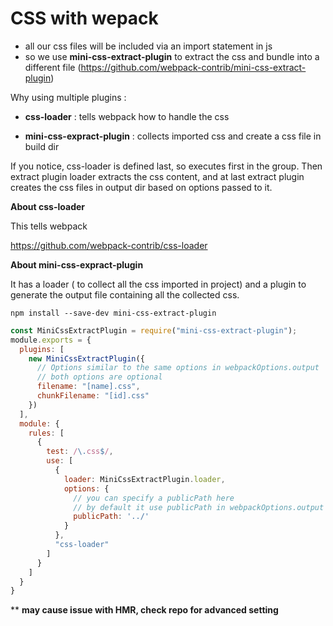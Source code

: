 # CSS with wepack
- all our css files will be included via an import statement in js
- so we use **mini-css-extract-plugin** to extract the css and bundle into a different file (https://github.com/webpack-contrib/mini-css-extract-plugin)

Why using multiple plugins : 
- **css-loader** : tells webpack how to handle the css

- **mini-css-expract-plugin** : collects imported css and create a css file in build dir

  

If you notice, css-loader is defined last, so executes first in the group. Then extract plugin loader extracts the css content, and  at last extract plugin creates the css files in output dir based on options passed to it.

**About css-loader**

This tells webpack 

https://github.com/webpack-contrib/css-loader

**About mini-css-expract-plugin**

It has a loader ( to collect all the css imported in project) and a plugin to generate the output file containing all the collected css.

```
npm install --save-dev mini-css-extract-plugin
```

```js
const MiniCssExtractPlugin = require("mini-css-extract-plugin");
module.exports = {
  plugins: [
    new MiniCssExtractPlugin({
      // Options similar to the same options in webpackOptions.output
      // both options are optional
      filename: "[name].css",
      chunkFilename: "[id].css"
    })
  ],
  module: {
    rules: [
      {
        test: /\.css$/,
        use: [
          {
            loader: MiniCssExtractPlugin.loader,
            options: {
              // you can specify a publicPath here
              // by default it use publicPath in webpackOptions.output
              publicPath: '../'
            }
          },
          "css-loader"
        ]
      }
    ]
  }
} 
```

** **may cause issue with HMR, check repo for advanced setting** 

